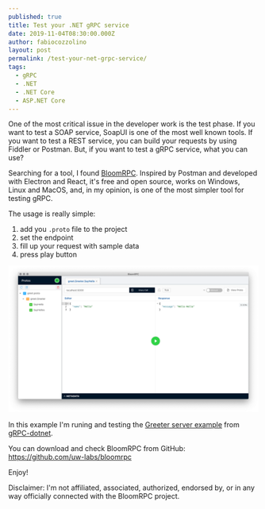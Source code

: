 ```yaml
---
published: true
title: Test your .NET gRPC service
date: 2019-11-04T08:30:00.000Z
author: fabiocozzolino
layout: post
permalink: /test-your-net-grpc-service/
tags:
  - gRPC
  - .NET
  - .NET Core
  - ASP.NET Core
---
```

One of the most critical issue in the developer work is the test phase. If you want to test a SOAP service, SoapUI is one of the most well known tools. If you want to test a REST service, you can build your requests by using Fiddler or Postman. But, if you want to test a gRPC service, what you can use?

Searching for a tool, I found [BloomRPC](https://github.com/uw-labs/bloomrpc). Inspired by Postman and developed with Electron and React, it's free and open source, works on Windows, Linux and MacOS, and, in my opinion, is one of the most simpler tool for testing gRPC.

The usage is really simple: 

1. add you `.proto` file to the project
2. set the endpoint
3. fill up your request with sample data
4. press play button

<p align="center">
  <img src="/assets/img/grpc-bloomrpc.png" alt="BloomRPC example">
</p>

In this example I'm runing and testing the [Greeter server example](https://github.com/grpc/grpc-dotnet/tree/master/examples/Greeter) from [gRPC-dotnet](https://github.com/grpc/grpc-dotnet/tree/master/examples/Greeter). 

You can download and check BloomRPC from GitHub: https://github.com/uw-labs/bloomrpc

Enjoy!

Disclaimer: I'm not affiliated, associated, authorized, endorsed by, or in any way officially connected with the BloomRPC project.
